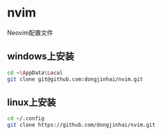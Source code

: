 # nvim
Neovim配置文件

## windows上安装
```bash
cd ~\AppData\Local
git clone git@github.com:dongjinhai/nvim.git
```

## linux上安装
```bash
cd ~/.config
git clone https://github.com/dongjinhai/nvim.git
```
